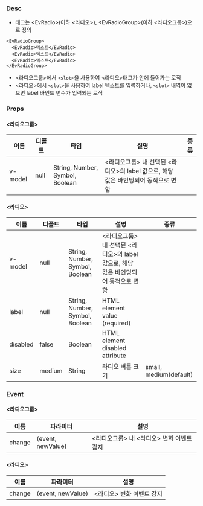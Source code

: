 ### Desc
- 태그는 &lt;EvRadio&gt;(이하 <라디오>), &lt;EvRadioGroup&gt;(이하 <라디오그룹>)으로 정의

```
<EvRadioGroup>
  <EvRadio>텍스트</EvRadio>
  <EvRadio>텍스트</EvRadio>
  <EvRadio>텍스트</EvRadio>
</EvRadioGroup>
```

 - <라디오그룹>에서 `<slot>`을 사용하여 <라디오>태그가 안에 들어가는 로직
 - <라디오>에서 `<slot>`을 사용하여 label 텍스트를 입력하거나, `<slot>` 내역이 없으면 label 바인드 변수가 입력되는 로직

### Props
#### <라디오그룹>

|    이름     |   디폴트   |  타입   |          설명            |                    종류                           |
|------------ |-----------|---------|-------------------------|---------------------------------------------------|
| v-model     | null      | String, Number, Symbol, Boolean | <라디오그룹> 내 선택된 <라디오>의 label 값으로, 해당 값은 바인딩되어 동적으로 변함 | |

#### <라디오>

|    이름     |   디폴트   |  타입   |          설명            |                    종류                           |
|------------ |-----------|---------|-------------------------|---------------------------------------------------|
| v-model     | null      | String, Number, Symbol, Boolean | <라디오그룹> 내 선택된 <라디오>의 label 값으로, 해당 값은 바인딩되어 동적으로 변함 | |
| label       | null      | String, Number, Symbol, Boolean | HTML element value (required) |  |
| disabled    | false     | Boolean | HTML element disabled attribute    |  |
| size        | medium    | String  | 라디오 버튼 크기 | small, medium(default) |

### Event
#### <라디오그룹>

 | 이름 | 파라미터 | 설명 |
 | ---- | ------- | ---- |
 | change | (event, newValue) | <라디오그룹> 내 <라디오> 변화 이벤트 감지 |

#### <라디오>

 | 이름 | 파라미터 | 설명 |
 | ---- | ------- | ---- |
 | change | (event, newValue) | <라디오> 변화 이벤트 감지 |


